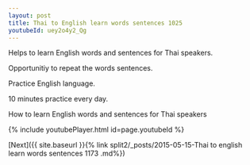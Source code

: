 ```yaml
---
layout: post
title: Thai to English learn words sentences 1025 
youtubeId: uey2o4y2_Qg
---
```

 
 
Helps to learn English words and sentences for Thai speakers.

Opportunitiy to repeat the words sentences. 

Practice English language. 
 
10 minutes practice every day. 
 
How to learn English words and sentences for Thai speakers 
 
{% include youtubePlayer.html id=page.youtubeId %}
 
 
[Next]({{ site.baseurl }}{% link  split2/_posts/2015-05-15-Thai to english learn words sentences 1173 .md%})
 
